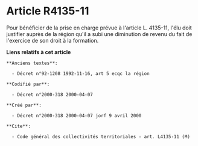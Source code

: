 # Article R4135-11

Pour bénéficier de la prise en charge prévue à l'article L. 4135-11, l'élu doit justifier auprès de la région qu'il a subi
une diminution de revenu du fait de l'exercice de son droit à la formation.

**Liens relatifs à cet article**

	**Anciens textes**:

	  - Décret n°92-1208 1992-11-16, art 5 ecqc la région

	**Codifié par**:

	  - Décret n°2000-318 2000-04-07

	**Créé par**:

	  - Décret n°2000-318 2000-04-07 jorf 9 avril 2000

	**Cite**:

	  - Code général des collectivités territoriales - art. L4135-11 (M)
